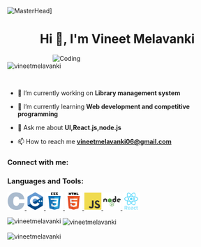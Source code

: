 ![MasterHead](https://5.imimg.com/data5/SELLER/Default/2021/11/UT/GQ/YV/111308502/software-development.jpg)]
<h1 align="center">Hi 👋, I'm Vineet Melavanki</h1>
<img align="right" alt="Coding" width="400" src="https://thumbs.dreamstime.com/b/colorful-cartoon-illustration-cheerful-programmer-engaged-software-testing-desk-showcasing-creativity-technology-344058869.jpg">

<p align="left"> <img src="https://komarev.com/ghpvc/?username=vineetmelavanki&label=Profile%20views&color=0e75b6&style=flat" alt="vineetmelavanki" /> </p>

<p align="left"> <a href="https://twitter.com/" target="blank"><img src="https://img.shields.io/twitter/follow/?logo=twitter&style=for-the-badge" alt="" /></a> </p>

- 🔭 I’m currently working on **Library management system**

- 🌱 I’m currently learning **Web development and competitive programming**

- 💬 Ask me about **UI,React.js,node.js**

- 📫 How to reach me **vineetmelavanki06@gmail.com**

<h3 align="left">Connect with me:</h3>
<p align="left">
</p>

<h3 align="left">Languages and Tools:</h3>
<p align="left"> <a href="https://www.cprogramming.com/" target="_blank" rel="noreferrer"> <img src="https://raw.githubusercontent.com/devicons/devicon/master/icons/c/c-original.svg" alt="c" width="40" height="40"/> </a> <a href="https://www.w3schools.com/cpp/" target="_blank" rel="noreferrer"> <img src="https://raw.githubusercontent.com/devicons/devicon/master/icons/cplusplus/cplusplus-original.svg" alt="cplusplus" width="40" height="40"/> </a> <a href="https://www.w3schools.com/css/" target="_blank" rel="noreferrer"> <img src="https://raw.githubusercontent.com/devicons/devicon/master/icons/css3/css3-original-wordmark.svg" alt="css3" width="40" height="40"/> </a> <a href="https://www.w3.org/html/" target="_blank" rel="noreferrer"> <img src="https://raw.githubusercontent.com/devicons/devicon/master/icons/html5/html5-original-wordmark.svg" alt="html5" width="40" height="40"/> </a> <a href="https://developer.mozilla.org/en-US/docs/Web/JavaScript" target="_blank" rel="noreferrer"> <img src="https://raw.githubusercontent.com/devicons/devicon/master/icons/javascript/javascript-original.svg" alt="javascript" width="40" height="40"/> </a> <a href="https://nodejs.org" target="_blank" rel="noreferrer"> <img src="https://raw.githubusercontent.com/devicons/devicon/master/icons/nodejs/nodejs-original-wordmark.svg" alt="nodejs" width="40" height="40"/> </a> <a href="https://reactjs.org/" target="_blank" rel="noreferrer"> <img src="https://raw.githubusercontent.com/devicons/devicon/master/icons/react/react-original-wordmark.svg" alt="react" width="40" height="40"/> </a> </p>

<p><img align="left" src="https://github-readme-stats.vercel.app/api/top-langs?username=vineetmelavanki&show_icons=true&locale=en&layout=compact" alt="vineetmelavanki" /></p>

<p>&nbsp;<img align="center" src="https://github-readme-stats.vercel.app/api?username=vineetmelavanki&show_icons=true&locale=en" alt="vineetmelavanki" /></p>

<p><img align="center" src="https://github-readme-streak-stats.herokuapp.com/?user=vineetmelavanki&" alt="vineetmelavanki" /></p>
